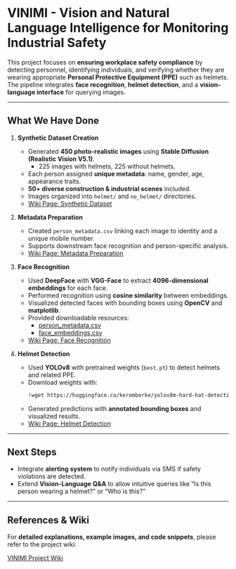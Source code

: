 # VINIMI - Vision and Natural Language Intelligence for Monitoring Industrial Safety

This project focuses on **ensuring workplace safety compliance** by detecting personnel, identifying individuals, and verifying whether they are wearing appropriate **Personal Protective Equipment (PPE)** such as helmets. The pipeline integrates **face recognition**, **helmet detection**, and a **vision-language interface** for querying images.

---

## What We Have Done

1. **Synthetic Dataset Creation**  
   - Generated **450 photo-realistic images** using **Stable Diffusion (Realistic Vision V5.1)**.  
     - 225 images with helmets, 225 without helmets.  
   - Each person assigned **unique metadata**: name, gender, age, appearance traits.  
   - **50+ diverse construction & industrial scenes** included.  
   - Images organized into `helmet/` and `no_helmet/` directories.  
   - [Wiki Page: Synthetic Dataset](https://github.com/vinimifall2025-ops/VINIMI/wiki/Synthetic-Dataset)

2. **Metadata Preparation**  
   - Created `person_metadata.csv` linking each image to identity and a unique mobile number.  
   - Supports downstream face recognition and person-specific analysis.  
   - [Wiki Page: Metadata Preparation](https://github.com/vinimifall2025-ops/VINIMI/wiki/MetaData)

3. **Face Recognition**  
   - Used **DeepFace** with **VGG-Face** to extract **4096-dimensional embeddings** for each face.  
   - Performed recognition using **cosine similarity** between embeddings.  
   - Visualized detected faces with bounding boxes using **OpenCV** and **matplotlib**.  
   - Provided downloadable resources:
     - [person_metadata.csv](https://github.com/vinimifall2025-ops/VINIMI/blob/main/people_metadata.csv)  
     - [face_embeddings.csv](https://github.com/vinimifall2025-ops/VINIMI/blob/main/face_embeddings.csv)  
   - [Wiki Page: Face Recognition](https://github.com/vinimifall2025-ops/VINIMI/wiki/Face-Recognition)

4. **Helmet Detection**  
   - Used **YOLOv8** with pretrained weights (`best.pt`) to detect helmets and related PPE.  
   - Download weights with:
     ```bash
     !wget https://huggingface.co/keremberke/yolov8m-hard-hat-detection/resolve/main/best.pt -O best.pt
     ```
   - Generated predictions with **annotated bounding boxes** and visualized results.  
   - [Wiki Page: Helmet Detection](https://github.com/vinimifall2025-ops/VINIMI/wiki/Helmet-Detection)

---

## Next Steps

- Integrate **alerting system** to notify individuals via SMS if safety violations are detected.  
- Extend **Vision-Language Q&A** to allow intuitive queries like “Is this person wearing a helmet?” or “Who is this?”  

---

## References & Wiki

For **detailed explanations, example images, and code snippets**, please refer to the project wiki:  

[VINIMI Project Wiki](https://github.com/vinimifall2025-ops/VINIMI/wiki)
